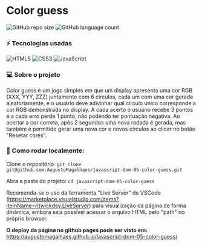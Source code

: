 # Color guess

![GitHub repo size](https://img.shields.io/github/repo-size/AugustoMagalhaes/javascript-dom-05-color-guess)
![GitHub language count](https://img.shields.io/github/languages/count/AugustoMagalhaes/javascript-dom-05-color-guess)

### :zap: Tecnologias usadas

![HTML5](https://img.shields.io/badge/html5-%23E34F26.svg?style=for-the-badge&logo=html5&logoColor=white) ![CSS3](https://img.shields.io/badge/css3-%231572B6.svg?style=for-the-badge&logo=css3&logoColor=white) ![JavaScript](https://img.shields.io/badge/javascript-%23323330.svg?style=for-the-badge&logo=javascript&logoColor=%23F7DF1E)

### :computer: Sobre o projeto

Color guess é um jogo simples em que um display apresenta uma cor RGB (XXX, YYY, ZZZ) juntamente com 6 círculos, cada um com uma cor gerada aleatoriamente, e o usuário deve adivinhar qual círculo único corresponde a cor RGB demonstrada no display. A cada acerto o usuário recebe 3 pontos e a cada erro perde 1 ponto, não podendo ter pontuação negativa. Ao acertar a cor correta, após 2 segundos uma nova rodada é gerada, mas também é permitido gerar uma nova cor e novos círculos ao clicar no botão "Resetar cores".

### 🚀 Como rodar localmente:

Clone o repositório:
`git clone git@github.com:AugustoMagalhaes/javascript-dom-05-color-guess.git`

Abra a pasta do projeto:
`cd javascript-dom-05-color-guess`

Recomenda-se o uso da ferramenta "Live Server" do VSCode (https://marketplace.visualstudio.com/items?itemName=ritwickdey.LiveServer) para visualização da página de forma dinâmica, embora seja possível acessar o arquivo HTML pelo "path" no próprio browser.

**O deploy da página no github pages pode ser visto em:**
https://augustomagalhaes.github.io/javascript-dom-05-color-guess/
